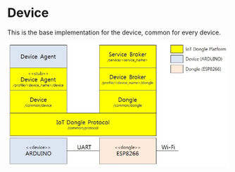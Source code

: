 # Device
This is the base implementation for the device, common for every device.

![Alt text](../../IoT_dongle_device.jpg?raw=true "Simple configuration using ARDUINO and ESP8266")
